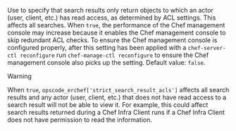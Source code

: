 Use to specify that search results only return objects to which an actor
(user, client, etc.) has read access, as determined by ACL settings.
This affects all searches. When `true`, the performance of the Chef
management console may increase because it enables the Chef management
console to skip redundant ACL checks. To ensure the Chef management
console is configured properly, after this setting has been applied with
a `chef-server-ctl reconfigure` run `chef-manage-ctl reconfigure` to
ensure the Chef management console also picks up the setting. Default
value: `false`.

<div class="admonition-warning">

<p class="admonition-warning-title">Warning</p>

<div class="admonition-warning-text">

When `true`, `opscode_erchef['strict_search_result_acls']` affects all
search results and any actor (user, client, etc.) that does not have
read access to a search result will not be able to view it. For example,
this could affect search results returned during a Chef Infra Client
runs if a Chef Infra Client does not have permission to read the
information.

</div>

</div>